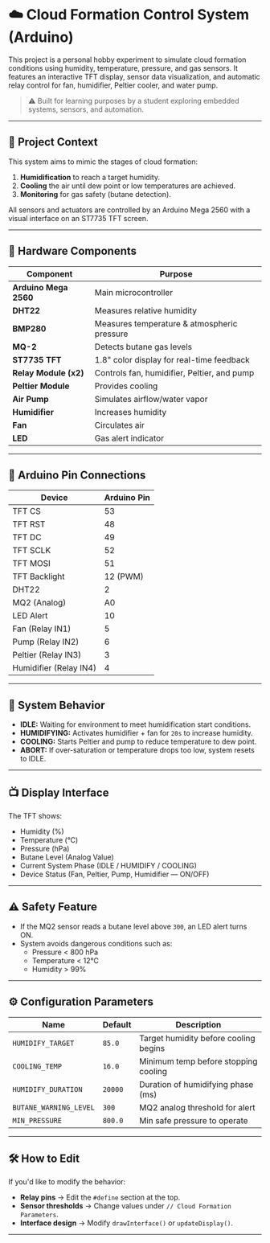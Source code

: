 # ☁️ Cloud Formation Control System (Arduino)

This project is a personal hobby experiment to simulate cloud formation conditions using humidity, temperature, pressure, and gas sensors. It features an interactive TFT display, sensor data visualization, and automatic relay control for fan, humidifier, Peltier cooler, and water pump.

> ⚠️ Built for learning purposes by a student exploring embedded systems, sensors, and automation.

---

## 🧠 Project Context

This system aims to mimic the stages of cloud formation:
1. **Humidification** to reach a target humidity.
2. **Cooling** the air until dew point or low temperatures are achieved.
3. **Monitoring** for gas safety (butane detection).

All sensors and actuators are controlled by an Arduino Mega 2560 with a visual interface on an ST7735 TFT screen.

---

## 🔧 Hardware Components

| Component         | Purpose                                 |
|------------------|-----------------------------------------|
| **Arduino Mega 2560** | Main microcontroller             |
| **DHT22**         | Measures relative humidity              |
| **BMP280**        | Measures temperature & atmospheric pressure |
| **MQ-2**          | Detects butane gas levels               |
| **ST7735 TFT**    | 1.8" color display for real-time feedback |
| **Relay Module (x2)** | Controls fan, humidifier, Peltier, and pump |
| **Peltier Module**| Provides cooling                        |
| **Air Pump**      | Simulates airflow/water vapor           |
| **Humidifier**    | Increases humidity                      |
| **Fan**           | Circulates air                          |
| **LED**           | Gas alert indicator                     |

---

## 📌 Arduino Pin Connections

| Device              | Arduino Pin |
|---------------------|-------------|
| TFT CS              | 53          |
| TFT RST             | 48          |
| TFT DC              | 49          |
| TFT SCLK            | 52          |
| TFT MOSI            | 51          |
| TFT Backlight       | 12 (PWM)    |
| DHT22               | 2           |
| MQ2 (Analog)        | A0          |
| LED Alert           | 10          |
| Fan (Relay IN1)     | 5           |
| Pump (Relay IN2)    | 6           |
| Peltier (Relay IN3) | 3           |
| Humidifier (Relay IN4) | 4        |

---

## 🔄 System Behavior

- **IDLE:** Waiting for environment to meet humidification start conditions.
- **HUMIDIFYING:** Activates humidifier + fan for `20s` to increase humidity.
- **COOLING:** Starts Peltier and pump to reduce temperature to dew point.
- **ABORT:** If over-saturation or temperature drops too low, system resets to IDLE.

---

## 📺 Display Interface

The TFT shows:
- Humidity (%)
- Temperature (°C)
- Pressure (hPa)
- Butane Level (Analog Value)
- Current System Phase (IDLE / HUMIDIFY / COOLING)
- Device Status (Fan, Peltier, Pump, Humidifier — ON/OFF)

---

## ⚠️ Safety Feature

- If the MQ2 sensor reads a butane level above `300`, an LED alert turns ON.
- System avoids dangerous conditions such as:
  - Pressure < 800 hPa
  - Temperature < 12°C
  - Humidity > 99%

---

## ⚙️ Configuration Parameters

| Name                  | Default | Description                              |
|-----------------------|---------|------------------------------------------|
| `HUMIDIFY_TARGET`     | `85.0`  | Target humidity before cooling begins    |
| `COOLING_TEMP`        | `16.0`  | Minimum temp before stopping cooling     |
| `HUMIDIFY_DURATION`   | `20000` | Duration of humidifying phase (ms)       |
| `BUTANE_WARNING_LEVEL`| `300`   | MQ2 analog threshold for alert           |
| `MIN_PRESSURE`        | `800.0` | Min safe pressure to operate             |

---

## 🛠️ How to Edit

If you'd like to modify the behavior:
- **Relay pins** → Edit the `#define` section at the top.
- **Sensor thresholds** → Change values under `// Cloud Formation Parameters`.
- **Interface design** → Modify `drawInterface()` or `updateDisplay()`.

---

